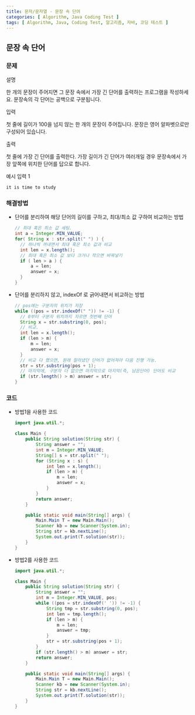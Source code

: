 ```yaml
---
title: 문자/문자열 - 문장 속 단어
categories: [ Algorithm, Java Coding Test ]
tags: [ Algorithm, Java, Coding Test, 알고리즘, 자바, 코딩 테스트 ]
---
```


## 문장 속 단어

### 문제

설명

한 개의 문장이 주어지면 그 문장 속에서 가장 긴 단어를 출력하는 프로그램을 작성하세요. 문장속의 각 단어는 공백으로 구분됩니다.

입력

첫 줄에 길이가 100을 넘지 않는 한 개의 문장이 주어집니다. 문장은 영어 알파벳으로만 구성되어 있습니다.

출력

첫 줄에 가장 긴 단어를 출력한다. 가장 길이가 긴 단어가 여러개일 경우 문장속에서 가장 앞쪽에 위치한 단어를 답으로 합니다.

예시 입력 1

  ```text
  it is time to study
  ```

### 해결방법

- 단어를 분리하여 해당 단어의 길이를 구하고, 최대/최소 값 구하여 비교하는 방법

  ```java
  // 최대 혹은 최소 값 세팅.
  int a = Integer.MIN_VALUE;
  for( String x : str.split(" ") ) {
    // 하나씩 꺼내면서 최대 혹은 최소 값과 비교
    int len = x.length();
    // 최대 혹은 최소 값 보다 크거나 작으면 바꿔넣기
    if ( len > a ) {
        a = len;
        answer = x;
    }
  }
  ```

- 단어를 분리하지 않고, indexOf 로 긁어내면서 비교하는 방법

  ```java
  // pos에는 구분자의 위치가 저장
  while ((pos = str.indexOf(" ")) != -1) {
    // 0부터 구분자 위치까지 자르면 첫번째 단어
    String x = str.substring(0, pos);
    // 비교.
    int len = x.length();
    if (len > m) {
        m = len;
        answer = x;
    }
    // 비교 다 했으면, 원래 잘라냈던 단어가 없어져야 다음 진행 가능.
    str = str.substring(pos + 1);
    // 마지막에, 구분자 더 없으면 마지막으로 마지막(즉, 남은단어) 단어도 비교
    if (str.length() > m) answer = str;
  }
  ```

### 코드

- 방법1을 사용한 코드
  ```java
  import java.util.*;
  
  class Main {
      public String solution(String str) {
          String answer = "";
          int m = Integer.MIN_VALUE;
          String[] s = str.split(" ");
          for (String x : s) {
              int len = x.length();
              if (len > m) {
                  m = len;
                  answer = x;
              }
          }
          return answer;
      }
  
      public static void main(String[] args) {
          Main.Main T = new Main.Main();
          Scanner kb = new Scanner(System.in);
          String str = kb.nextLine();
          System.out.print(T.solution(str));
      }
  }
  ```

- 방법2를 사용한 코드

  ```java
  import java.util.*;
  
  class Main {
      public String solution(String str) {
          String answer = "";
          int m = Integer.MIN_VALUE, pos;
          while ((pos = str.indexOf(' ')) != -1) {
              String tmp = str.substring(0, pos);
              int len = tmp.length();
              if (len > m) {
                  m = len;
                  answer = tmp;
              }
              str = str.substring(pos + 1);
          }
          if (str.length() > m) answer = str;
          return answer;
      }
  
      public static void main(String[] args) {
          Main.Main T = new Main.Main();
          Scanner kb = new Scanner(System.in);
          String str = kb.nextLine();
          System.out.print(T.solution(str));
      }
  }
  
  ```

